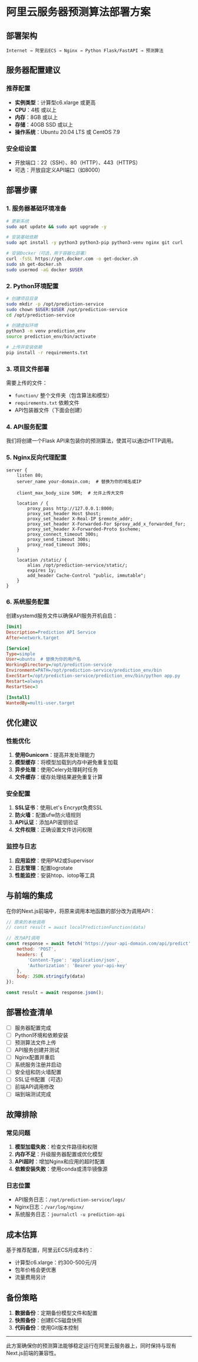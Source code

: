 # 阿里云服务器预测算法部署方案

## 部署架构

```
Internet → 阿里云ECS → Nginx → Python Flask/FastAPI → 预测算法
```

## 服务器配置建议

### 推荐配置
- **实例类型**：计算型c6.xlarge 或更高
- **CPU**：4核 或以上
- **内存**：8GB 或以上
- **存储**：40GB SSD 或以上
- **操作系统**：Ubuntu 20.04 LTS 或 CentOS 7.9

### 安全组设置
- 开放端口：22（SSH）、80（HTTP）、443（HTTPS）
- 可选：开放自定义API端口（如8000）

## 部署步骤

### 1. 服务器基础环境准备

```bash
# 更新系统
sudo apt update && sudo apt upgrade -y

# 安装基础依赖
sudo apt install -y python3 python3-pip python3-venv nginx git curl

# 安装Docker（可选，用于容器化部署）
curl -fsSL https://get.docker.com -o get-docker.sh
sudo sh get-docker.sh
sudo usermod -aG docker $USER
```

### 2. Python环境配置

```bash
# 创建项目目录
sudo mkdir -p /opt/prediction-service
sudo chown $USER:$USER /opt/prediction-service
cd /opt/prediction-service

# 创建虚拟环境
python3 -m venv prediction_env
source prediction_env/bin/activate

# 上传并安装依赖
pip install -r requirements.txt
```

### 3. 项目文件部署

需要上传的文件：
- `function/` 整个文件夹（包含算法和模型）
- `requirements.txt` 依赖文件
- API包装器文件（下面会创建）

### 4. API服务配置

我们将创建一个Flask API来包装你的预测算法，使其可以通过HTTP调用。

### 5. Nginx反向代理配置

```nginx
server {
    listen 80;
    server_name your-domain.com;  # 替换为你的域名或IP

    client_max_body_size 50M;  # 允许上传大文件

    location / {
        proxy_pass http://127.0.0.1:8000;
        proxy_set_header Host $host;
        proxy_set_header X-Real-IP $remote_addr;
        proxy_set_header X-Forwarded-For $proxy_add_x_forwarded_for;
        proxy_set_header X-Forwarded-Proto $scheme;
        proxy_connect_timeout 300s;
        proxy_send_timeout 300s;
        proxy_read_timeout 300s;
    }

    location /static/ {
        alias /opt/prediction-service/static/;
        expires 1y;
        add_header Cache-Control "public, immutable";
    }
}
```

### 6. 系统服务配置

创建systemd服务文件以确保API服务开机自启：

```ini
[Unit]
Description=Prediction API Service
After=network.target

[Service]
Type=simple
User=ubuntu  # 替换为你的用户名
WorkingDirectory=/opt/prediction-service
Environment=PATH=/opt/prediction-service/prediction_env/bin
ExecStart=/opt/prediction-service/prediction_env/bin/python app.py
Restart=always
RestartSec=3

[Install]
WantedBy=multi-user.target
```

## 优化建议

### 性能优化
1. **使用Gunicorn**：提高并发处理能力
2. **模型缓存**：将模型加载到内存中避免重复加载
3. **异步处理**：使用Celery处理耗时任务
4. **文件缓存**：缓存处理结果避免重复计算

### 安全配置
1. **SSL证书**：使用Let's Encrypt免费SSL
2. **防火墙**：配置ufw防火墙规则
3. **API认证**：添加API密钥验证
4. **文件权限**：正确设置文件访问权限

### 监控与日志
1. **应用监控**：使用PM2或Supervisor
2. **日志管理**：配置logrotate
3. **性能监控**：安装htop、iotop等工具

## 与前端的集成

在你的Next.js前端中，将原来调用本地函数的部分改为调用API：

```javascript
// 原来的本地调用
// const result = await localPredictionFunction(data)

// 改为API调用
const response = await fetch('https://your-api-domain.com/api/predict', {
    method: 'POST',
    headers: {
        'Content-Type': 'application/json',
        'Authorization': 'Bearer your-api-key'
    },
    body: JSON.stringify(data)
});

const result = await response.json();
```

## 部署检查清单

- [ ] 服务器配置完成
- [ ] Python环境和依赖安装
- [ ] 预测算法文件上传
- [ ] API服务创建并测试
- [ ] Nginx配置并重启
- [ ] 系统服务注册并启动
- [ ] 安全组和防火墙配置
- [ ] SSL证书配置（可选）
- [ ] 前端API调用修改
- [ ] 端到端测试完成

## 故障排除

### 常见问题
1. **模型加载失败**：检查文件路径和权限
2. **内存不足**：升级服务器配置或优化模型
3. **API超时**：增加Nginx和应用的超时配置
4. **依赖安装失败**：使用conda或清华镜像源

### 日志位置
- API服务日志：`/opt/prediction-service/logs/`
- Nginx日志：`/var/log/nginx/`
- 系统服务日志：`journalctl -u prediction-api`

## 成本估算

基于推荐配置，阿里云ECS月成本约：
- 计算型c6.xlarge：约300-500元/月
- 包年价格会更优惠
- 流量费用另计

## 备份策略

1. **数据备份**：定期备份模型文件和配置
2. **快照备份**：创建ECS磁盘快照
3. **代码备份**：使用Git版本控制

---

此方案确保你的预测算法能够稳定运行在阿里云服务器上，同时保持与现有Next.js前端的兼容性。
